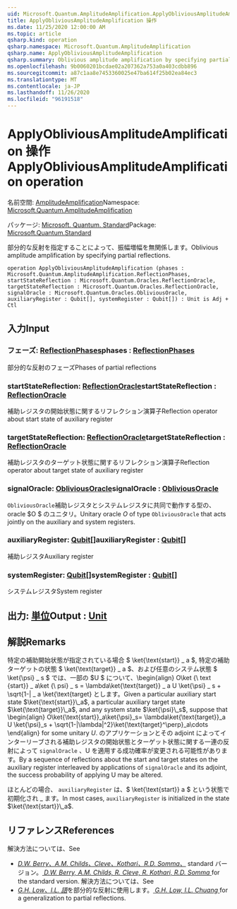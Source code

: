 ```yaml
---
uid: Microsoft.Quantum.AmplitudeAmplification.ApplyObliviousAmplitudeAmplification
title: ApplyObliviousAmplitudeAmplification 操作
ms.date: 11/25/2020 12:00:00 AM
ms.topic: article
qsharp.kind: operation
qsharp.namespace: Microsoft.Quantum.AmplitudeAmplification
qsharp.name: ApplyObliviousAmplitudeAmplification
qsharp.summary: Oblivious amplitude amplification by specifying partial reflections.
ms.openlocfilehash: 9b0060201bcdae02a207362a753a0a403cdbb896
ms.sourcegitcommit: a87c1aa8e7453360025e47ba614f25b02ea84ec3
ms.translationtype: MT
ms.contentlocale: ja-JP
ms.lasthandoff: 11/26/2020
ms.locfileid: "96191518"
---
```

# <a name="applyobliviousamplitudeamplification-operation"></a><span data-ttu-id="930a9-102">ApplyObliviousAmplitudeAmplification 操作</span><span class="sxs-lookup"><span data-stu-id="930a9-102">ApplyObliviousAmplitudeAmplification operation</span></span>

<span data-ttu-id="930a9-103">名前空間: [AmplitudeAmplification](xref:Microsoft.Quantum.AmplitudeAmplification)</span><span class="sxs-lookup"><span data-stu-id="930a9-103">Namespace: [Microsoft.Quantum.AmplitudeAmplification](xref:Microsoft.Quantum.AmplitudeAmplification)</span></span>

<span data-ttu-id="930a9-104">パッケージ: [Microsoft. Quantum. Standard](https://nuget.org/packages/Microsoft.Quantum.Standard)</span><span class="sxs-lookup"><span data-stu-id="930a9-104">Package: [Microsoft.Quantum.Standard](https://nuget.org/packages/Microsoft.Quantum.Standard)</span></span>


<span data-ttu-id="930a9-105">部分的な反射を指定することによって、振幅増幅を無関係します。</span><span class="sxs-lookup"><span data-stu-id="930a9-105">Oblivious amplitude amplification by specifying partial reflections.</span></span>

```qsharp
operation ApplyObliviousAmplitudeAmplification (phases : Microsoft.Quantum.AmplitudeAmplification.ReflectionPhases, startStateReflection : Microsoft.Quantum.Oracles.ReflectionOracle, targetStateReflection : Microsoft.Quantum.Oracles.ReflectionOracle, signalOracle : Microsoft.Quantum.Oracles.ObliviousOracle, auxiliaryRegister : Qubit[], systemRegister : Qubit[]) : Unit is Adj + Ctl
```


## <a name="input"></a><span data-ttu-id="930a9-106">入力</span><span class="sxs-lookup"><span data-stu-id="930a9-106">Input</span></span>

### <a name="phases--reflectionphases"></a><span data-ttu-id="930a9-107">フェーズ: [ReflectionPhases](xref:Microsoft.Quantum.AmplitudeAmplification.ReflectionPhases)</span><span class="sxs-lookup"><span data-stu-id="930a9-107">phases : [ReflectionPhases](xref:Microsoft.Quantum.AmplitudeAmplification.ReflectionPhases)</span></span>

<span data-ttu-id="930a9-108">部分的な反射のフェーズ</span><span class="sxs-lookup"><span data-stu-id="930a9-108">Phases of partial reflections</span></span>


### <a name="startstatereflection--reflectionoracle"></a><span data-ttu-id="930a9-109">startStateReflection: [ReflectionOracle](xref:Microsoft.Quantum.Oracles.ReflectionOracle)</span><span class="sxs-lookup"><span data-stu-id="930a9-109">startStateReflection : [ReflectionOracle](xref:Microsoft.Quantum.Oracles.ReflectionOracle)</span></span>

<span data-ttu-id="930a9-110">補助レジスタの開始状態に関するリフレクション演算子</span><span class="sxs-lookup"><span data-stu-id="930a9-110">Reflection operator about start state of auxiliary register</span></span>


### <a name="targetstatereflection--reflectionoracle"></a><span data-ttu-id="930a9-111">targetStateReflection: [ReflectionOracle](xref:Microsoft.Quantum.Oracles.ReflectionOracle)</span><span class="sxs-lookup"><span data-stu-id="930a9-111">targetStateReflection : [ReflectionOracle](xref:Microsoft.Quantum.Oracles.ReflectionOracle)</span></span>

<span data-ttu-id="930a9-112">補助レジスタのターゲット状態に関するリフレクション演算子</span><span class="sxs-lookup"><span data-stu-id="930a9-112">Reflection operator about target state of auxiliary register</span></span>


### <a name="signaloracle--obliviousoracle"></a><span data-ttu-id="930a9-113">signalOracle: [ObliviousOracle](xref:Microsoft.Quantum.Oracles.ObliviousOracle)</span><span class="sxs-lookup"><span data-stu-id="930a9-113">signalOracle : [ObliviousOracle](xref:Microsoft.Quantum.Oracles.ObliviousOracle)</span></span>

<span data-ttu-id="930a9-114">`ObliviousOracle`補助レジスタとシステムレジスタに共同で動作する型の、oracle $O $ のユニタリ。</span><span class="sxs-lookup"><span data-stu-id="930a9-114">Unitary oracle $O$ of type `ObliviousOracle` that acts jointly on the auxiliary and system registers.</span></span>


### <a name="auxiliaryregister--qubit"></a><span data-ttu-id="930a9-115">auxiliaryRegister: [Qubit](xref:microsoft.quantum.lang-ref.qubit)[]</span><span class="sxs-lookup"><span data-stu-id="930a9-115">auxiliaryRegister : [Qubit](xref:microsoft.quantum.lang-ref.qubit)[]</span></span>

<span data-ttu-id="930a9-116">補助レジスタ</span><span class="sxs-lookup"><span data-stu-id="930a9-116">Auxiliary register</span></span>


### <a name="systemregister--qubit"></a><span data-ttu-id="930a9-117">systemRegister: [Qubit](xref:microsoft.quantum.lang-ref.qubit)[]</span><span class="sxs-lookup"><span data-stu-id="930a9-117">systemRegister : [Qubit](xref:microsoft.quantum.lang-ref.qubit)[]</span></span>

<span data-ttu-id="930a9-118">システムレジスタ</span><span class="sxs-lookup"><span data-stu-id="930a9-118">System register</span></span>



## <a name="output--unit"></a><span data-ttu-id="930a9-119">出力: [単位](xref:microsoft.quantum.lang-ref.unit)</span><span class="sxs-lookup"><span data-stu-id="930a9-119">Output : [Unit](xref:microsoft.quantum.lang-ref.unit)</span></span>



## <a name="remarks"></a><span data-ttu-id="930a9-120">解説</span><span class="sxs-lookup"><span data-stu-id="930a9-120">Remarks</span></span>

<span data-ttu-id="930a9-121">特定の補助開始状態が指定されている場合 $ \ket{\text{start}} \_ a $, 特定の補助ターゲットの状態 $ \ket{\text{target}} \_ a $、および任意のシステム状態 $ \ket{\psi} \_ s $ では、一部の $U $ について、\begin{align} O\ket {\ text {start}} \_ a\ket {\ psi} \_ s = \lambda\ket{\text{target}} \_ a U \ket{\psi} \_ s + \sqrt{1-| \_ a \ket{\text{target} とします。</span><span class="sxs-lookup"><span data-stu-id="930a9-121">Given a particular auxiliary start state $\ket{\text{start}}\_a$, a particular auxiliary target state $\ket{\text{target}}\_a$, and any system state $\ket{\psi}\_s$, suppose that \begin{align} O\ket{\text{start}}\_a\ket{\psi}\_s= \lambda\ket{\text{target}}\_a U \ket{\psi}\_s + \sqrt{1-|\lambda|^2}\ket{\text{target}^\perp}\_a\cdots \end{align} for some unitary $U$.</span></span>
<span data-ttu-id="930a9-122">のアプリケーションとその adjoint によってインターリーブされる補助レジスタの開始状態とターゲット状態に関する一連の反射によって `signalOracle` 、U を適用する成功確率が変更される可能性があります。</span><span class="sxs-lookup"><span data-stu-id="930a9-122">By a sequence of reflections about the start and target states on the auxiliary register interleaved by applications of `signalOracle` and its adjoint, the success probability of applying U may be altered.</span></span>

<span data-ttu-id="930a9-123">ほとんどの場合、 `auxiliaryRegister` は、$ \ket{\text{start}} a $ という状態で初期化され \_ ます。</span><span class="sxs-lookup"><span data-stu-id="930a9-123">In most cases, `auxiliaryRegister` is initialized in the state $\ket{\text{start}}\_a$.</span></span>

## <a name="references"></a><span data-ttu-id="930a9-124">リファレンス</span><span class="sxs-lookup"><span data-stu-id="930a9-124">References</span></span>

<span data-ttu-id="930a9-125">解決方法については、</span><span class="sxs-lookup"><span data-stu-id="930a9-125">See</span></span>

- <span data-ttu-id="930a9-126">[ *D.W. Berry、A.M. Childs、Cleve、Kothari、R.D. Somma、*](https://arxiv.org/abs/1312.1414) standard バージョン。</span><span class="sxs-lookup"><span data-stu-id="930a9-126">[ *D.W. Berry, A.M. Childs, R. Cleve, R. Kothari, R.D. Somma* ](https://arxiv.org/abs/1312.1414) for the standard version.</span></span>
  <span data-ttu-id="930a9-127">解決方法については、</span><span class="sxs-lookup"><span data-stu-id="930a9-127">See</span></span>
- <span data-ttu-id="930a9-128">[ *G.H. Low、I.L. 語*](https://arxiv.org/abs/1610.06546)を部分的な反射に使用します。</span><span class="sxs-lookup"><span data-stu-id="930a9-128">[ *G.H. Low, I.L. Chuang* ](https://arxiv.org/abs/1610.06546) for a generalization to partial reflections.</span></span>